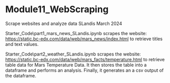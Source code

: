# Module11_WebScraping
Scrape websites and analyze data
SLandis
March 2024

Starter_Code\part1_mars_news_SLandis.ipynb scrapes the website:  https://static.bc-edx.com/data/web/mars_news/index.html to retrieve titles and text values.

Starter_Code\part2_weather_SLandis.ipynb scrapes the website: https://static.bc-edx.com/data/web/mars_facts/temperature.html to retrieve table data for Mars Temperature Data.
It then stores the table into a dataframe and performs an analysis.
Finally, it generates an a csv output of the dataframe.


